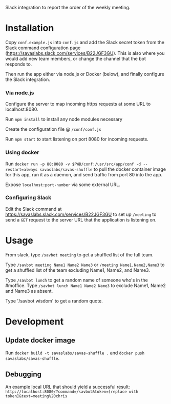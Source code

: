 Slack integration to report the order of the weekly meeting.

# Installation

Copy `conf.example.js` into `conf.js` and add the Slack secret token from the Slack command configuration page (https://savaslabs.slack.com/services/B22JGF3GU). This is also where you would add new team members, or change the channel that the bot responds to.

Then run the app either via node.js or Docker (below), and finally configure the Slack integration.

### Via node.js

Configure the server to map incoming https requests at some URL to localhost:8080.

Run `npm install` to install any node modules necessary

Create the configuration file @ `/conf/conf.js`

Run `npm start` to start listening on port 8080 for incoming requests.

### Using docker

Run `docker run -p 80:8080 -v $PWD/conf:/usr/src/app/conf -d --restart=always savaslabs/savas-shuffle` to pull the docker container image for this app, run it as a daemon, and send traffic from port 80 into the app.

Expose `localhost:port-number` via some external URL.

### Configuring Slack

Edit the Slack command at https://savaslabs.slack.com/services/B22JGF3GU to set up `/meeting` to send a `GET` request to the server URL that the application is listening on.

# Usage

From slack, type `/savbot meeting` to get a shuffled list of the full team.

Type `/savbot meeting Name1 Name2 Name3` or `/meeting Name1,Name2,Name3` to get a shuffled list of the team excluding Name1, Name2, and Name3.

Type `/savbot lunch` to get a random name of someone who's in the #moffice.
Type `/savbot lunch Name1 Name2 Name3` to exclude Name1, Name2 and Name3 as absent.

Type '/savbot wisdom' to get a random quote.

# Development

## Update docker image

Run `docker build -t savaslabs/savas-shuffle .` and `docker push savaslabs/savas-shuffle`.

## Debugging

An example local URL that should yield a successful result: `http://localhost:8080/?command=/savbot&token=[replace with token]&text=meeting%20chris`